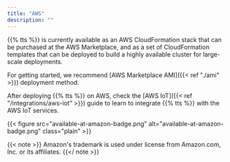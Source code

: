 ```yaml
---
title: "AWS"
description: ""
---
```


{{% tts %}} is currently available as an AWS CloudFormation stack that can be purchased at the AWS Marketplace, and as a set of CloudFormation templates that can be deployed to build a highly available cluster for large-scale deployments.

For getting started, we recommend [AWS Marketplace AMI]({{< ref "./ami" >}}) deployment method.

<!--more-->

After deploying {{% tts %}} on AWS, check the [AWS IoT]({{< ref "/integrations/aws-iot" >}}) guide to learn to integrate {{% tts %}} with the AWS IoT services.

{{< figure src="available-at-amazon-badge.png" alt="available-at-amazon-badge.png" class="plain" >}}

{{< note >}} Amazon's trademark is used under license from Amazon.com, Inc. or its affiliates. {{</ note >}}
